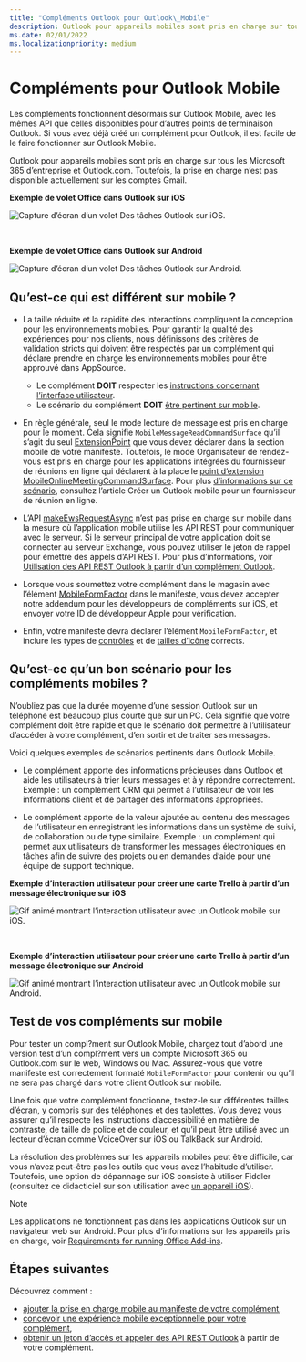 ```yaml
---
title: "Compléments Outlook pour Outlook\_Mobile"
description: Outlook pour appareils mobiles sont pris en charge sur tous les Microsoft 365 d’entreprise et Outlook.com.
ms.date: 02/01/2022
ms.localizationpriority: medium
---
```


# <a name="add-ins-for-outlook-mobile"></a>Compléments pour Outlook Mobile

Les compléments fonctionnent désormais sur Outlook Mobile, avec les mêmes API que celles disponibles pour d’autres points de terminaison Outlook. Si vous avez déjà créé un complément pour Outlook, il est facile de le faire fonctionner sur Outlook Mobile.

Outlook pour appareils mobiles sont pris en charge sur tous les Microsoft 365 d’entreprise et Outlook.com. Toutefois, la prise en charge n’est pas disponible actuellement sur les comptes Gmail.

**Exemple de volet Office dans Outlook sur iOS**

![Capture d’écran d’un volet Des tâches Outlook sur iOS.](../images/outlook-mobile-addin-taskpane.png)

<br/>

**Exemple de volet Office dans Outlook sur Android**

![Capture d’écran d’un volet Des tâches Outlook sur Android.](../images/outlook-mobile-addin-taskpane-android.png)

## <a name="whats-different-on-mobile"></a>Qu’est-ce qui est différent sur mobile ?

- La taille réduite et la rapidité des interactions compliquent la conception pour les environnements mobiles. Pour garantir la qualité des expériences pour nos clients, nous définissons des critères de validation stricts qui doivent être respectés par un complément qui déclare prendre en charge les environnements mobiles pour être approuvé dans AppSource.
  - Le complément **DOIT** respecter les [instructions concernant l’interface utilisateur](outlook-addin-design.md).
  - Le scénario du complément **DOIT** [être pertinent sur mobile](#what-makes-a-good-scenario-for-mobile-add-ins).

- En règle générale, seul le mode lecture de message est pris en charge pour le moment. Cela signifie `MobileMessageReadCommandSurface` qu’il s’agit du seul [ExtensionPoint](../reference/manifest/extensionpoint.md#mobilemessagereadcommandsurface) que vous devez déclarer dans la section mobile de votre manifeste. Toutefois, le mode Organisateur de rendez-vous est pris en charge pour les applications intégrées du fournisseur de réunions en ligne qui déclarent à la place le [point d’extension MobileOnlineMeetingCommandSurface](../reference/manifest/extensionpoint.md#mobileonlinemeetingcommandsurface). Pour plus [d’informations sur ce scénario](online-meeting.md), consultez l’article Créer un Outlook mobile pour un fournisseur de réunion en ligne.

- L’API [makeEwsRequestAsync](../reference/objectmodel/preview-requirement-set/office.context.mailbox.md#methods) n’est pas prise en charge sur mobile dans la mesure où l’application mobile utilise les API REST pour communiquer avec le serveur. Si le serveur principal de votre application doit se connecter au serveur Exchange, vous pouvez utiliser le jeton de rappel pour émettre des appels d’API REST. Pour plus d’informations, voir [Utilisation des API REST Outlook à partir d’un complément Outlook](use-rest-api.md).

- Lorsque vous soumettez votre complément dans le magasin avec l’élément [MobileFormFactor](../reference/manifest/mobileformfactor.md) dans le manifeste, vous devez accepter notre addendum pour les développeurs de compléments sur iOS, et envoyer votre ID de développeur Apple pour vérification.

- Enfin, votre manifeste devra déclarer l’élément `MobileFormFactor`, et inclure les types de [contrôles](../reference/manifest/control.md) et de [tailles d’icône](../reference/manifest/icon.md) corrects.

## <a name="what-makes-a-good-scenario-for-mobile-add-ins"></a>Qu’est-ce qu’un bon scénario pour les compléments mobiles ?

N’oubliez pas que la durée moyenne d’une session Outlook sur un téléphone est beaucoup plus courte que sur un PC. Cela signifie que votre complément doit être rapide et que le scénario doit permettre à l’utilisateur d’accéder à votre complément, d’en sortir et de traiter ses messages.

Voici quelques exemples de scénarios pertinents dans Outlook Mobile.

- Le complément apporte des informations précieuses dans Outlook et aide les utilisateurs à trier leurs messages et à y répondre correctement. Exemple : un complément CRM qui permet à l’utilisateur de voir les informations client et de partager des informations appropriées.

- Le complément apporte de la valeur ajoutée au contenu des messages de l’utilisateur en enregistrant les informations dans un système de suivi, de collaboration ou de type similaire. Exemple : un complément qui permet aux utilisateurs de transformer les messages électroniques en tâches afin de suivre des projets ou en demandes d’aide pour une équipe de support technique.

**Exemple d’interaction utilisateur pour créer une carte Trello à partir d’un message électronique sur iOS**

![Gif animé montrant l’interaction utilisateur avec un Outlook mobile sur iOS.](../images/outlook-mobile-addin-interaction.gif)

<br/>

**Exemple d’interaction utilisateur pour créer une carte Trello à partir d’un message électronique sur Android**

![Gif animé montrant l’interaction utilisateur avec un Outlook mobile sur Android.](../images/outlook-mobile-addin-interaction-android.gif)

## <a name="testing-your-add-ins-on-mobile"></a>Test de vos compléments sur mobile

Pour tester un compl?ment sur Outlook Mobile, chargez tout d’abord une version test d’un compl?ment vers un compte Microsoft 365 ou Outlook.com sur le web, Windows ou Mac.[](sideload-outlook-add-ins-for-testing.md) Assurez-vous que votre manifeste est correctement formaté `MobileFormFactor` pour contenir ou qu’il ne sera pas chargé dans votre client Outlook sur mobile.

Une fois que votre complément fonctionne, testez-le sur différentes tailles d’écran, y compris sur des téléphones et des tablettes. Vous devez vous assurer qu’il respecte les instructions d’accessibilité en matière de contraste, de taille de police et de couleur, et qu’il peut être utilisé avec un lecteur d’écran comme VoiceOver sur iOS ou TalkBack sur Android.

La résolution des problèmes sur les appareils mobiles peut être difficile, car vous n’avez peut-être pas les outils que vous avez l’habitude d’utiliser. Toutefois, une option de dépannage sur iOS consiste à utiliser Fiddler (consultez ce didacticiel sur son utilisation avec [un appareil iOS](https://www.telerik.com/blogs/using-fiddler-with-apple-ios-devices)).

> [!NOTE]
> Les applications ne fonctionnent pas dans les applications Outlook sur un navigateur web sur Android. Pour plus d’informations sur les appareils pris en charge, voir [Requirements for running Office Add-ins](../concepts/requirements-for-running-office-add-ins.md#client-requirements-non-windows-smartphone-and-tablet).

## <a name="next-steps"></a>Étapes suivantes

Découvrez comment :

- [ajouter la prise en charge mobile au manifeste de votre complément](add-mobile-support.md),
- [concevoir une expérience mobile exceptionnelle pour votre complément](outlook-addin-design.md),
- [obtenir un jeton d’accès et appeler des API REST Outlook](use-rest-api.md) à partir de votre complément.
